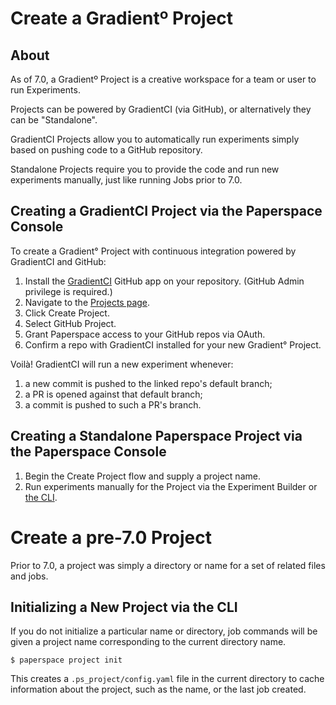 # Create a Gradientº Project

## About

As of 7.0, a Gradientº Project is a creative workspace for a team or user to run Experiments.

Projects can be powered by GradientCI (via GitHub), or alternatively they can be "Standalone".

GradientCI Projects allow you to automatically run experiments simply based on pushing code to a GitHub repository.

Standalone Projects require you to provide the code and run new experiments manually, just like running Jobs prior to 7.0.

## Creating a GradientCI Project via the Paperspace Console

To create a Gradient° Project with continuous integration powered by GradientCI and GitHub:</p>

1. Install the [GradientCI](https://github.com/apps/gradientci) GitHub app on your repository. (GitHub Admin privilege is required.)
1. Navigate to the [Projects page](https://www.paperspace.com/console/projects).
1. Click Create Project.
1. Select GitHub Project.
1. Grant Paperspace access to your GitHub repos via OAuth.
1. Confirm a repo with GradientCI installed for your new Gradient° Project.

Voilà! GradientCI will run a new experiment whenever:
1. a new commit is pushed to the linked repo's default branch;
1. a PR is opened against that default branch;
1. a commit is pushed to such a PR's branch.

## Creating a Standalone Paperspace Project via the Paperspace Console
1. Begin the Create Project flow and supply a project name.
1. Run experiments manually for the Project via the Experiment Builder or [the CLI](https://github.com/Paperspace/paperspace-python).

# Create a pre-7.0 Project

Prior to 7.0, a project was simply a directory or name for a set of related files and jobs. 

## Initializing a New Project via the CLI

If you do not initialize a particular name or directory, job commands will be given a project name corresponding to the current directory name. 

```
$ paperspace project init
```

This creates a `.ps_project/config.yaml` file in the current directory to cache information about the project, such as the name, or the last job created.
